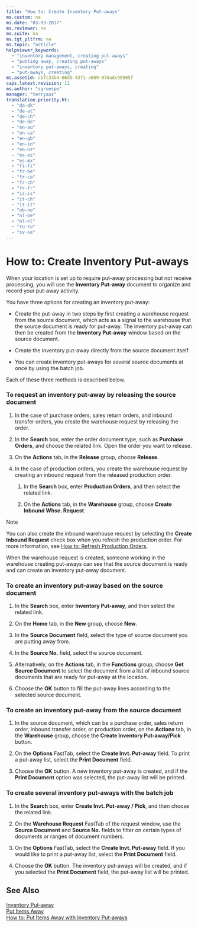```yaml
---
title: "How to: Create Inventory Put-aways"
ms.custom: na
ms.date: "03-03-2017"
ms.reviewer: na
ms.suite: na
ms.tgt_pltfrm: na
ms.topic: "article"
helpviewer_keywords: 
  - "inventory management, creating put-aways"
  - "putting away, creating put-aways"
  - "inventory put-aways, creating"
  - "put-aways, creating"
ms.assetid: cbfc33b4-06d5-4371-a689-070adc98905f
caps.latest.revision: 11
ms.author: "sgroespe"
manager: "terryaus"
translation.priority.ht: 
  - "da-dk"
  - "de-at"
  - "de-ch"
  - "de-de"
  - "en-au"
  - "en-ca"
  - "en-gb"
  - "en-in"
  - "en-nz"
  - "es-es"
  - "es-mx"
  - "fi-fi"
  - "fr-be"
  - "fr-ca"
  - "fr-ch"
  - "fr-fr"
  - "is-is"
  - "it-ch"
  - "it-it"
  - "nb-no"
  - "nl-be"
  - "nl-nl"
  - "ru-ru"
  - "sv-se"
---
```

# How to: Create Inventory Put-aways
When your location is set up to require put\-away processing but not receive processing, you will use the **Inventory Put\-away** document to organize and record your put\-away activity.  
  
 You have three options for creating an inventory put\-away:  
  
-   Create the put\-away in two steps by first creating a warehouse request from the source document, which acts as a signal to the warehouse that the source document is ready for put\-away. The inventory put\-away can then be created from the **Inventory Put\-away** window based on the source document.  
  
-   Create the inventory put\-away directly from the source document itself.  
  
-   You can create inventory put\-aways for several source documents at once by using the batch job.  
  
 Each of these three methods is described below.  
  
### To request an inventory put\-away by releasing the source document  
  
1.  In the case of purchase orders, sales return orders, and inbound transfer orders, you create the warehouse request by releasing the order.  
  
2.  In the **Search** box, enter the order document type, such as **Purchase Orders**, and choose the related link. Open the order you want to release.  
  
3.  On the **Actions** tab, in the **Release** group, choose **Release**.  
  
4.  In the case of production orders, you create the warehouse request by creating an inbound request from the released production order.  
  
    1.  In the **Search** box, enter **Production Orders**, and then select the related link.  
  
    2.  On the **Actions** tab, in the **Warehouse** group, choose **Create Inbound Whse. Request**.  
  
> [!NOTE]  
>  You can also create the inbound warehouse request by selecting the **Create Inbound Request** check box when you refresh the production order. For more information, see [How to: Refresh Production Orders](../OperationsPlanning/how-to-refresh-production-orders.md).  
  
 When the warehouse request is created, someone working in the warehouse creating put\-aways can see that the source document is ready and can create an inventory put\-away document.  
  
### To create an inventory put\-away based on the source document  
  
1.  In the **Search** box, enter **Inventory Put\-away**, and then select the related link.  
  
2.  On the **Home** tab, in the **New** group, choose **New**.  
  
3.  In the **Source Document** field, select the type of source document you are putting away from.  
  
4.  In the **Source No.** field, select the source document.  
  
5.  Alternatively, on the **Actions** tab, in the **Functions** group, choose **Get Source Document** to select the document from a list of inbound source documents that are ready for put\-away at the location.  
  
6.  Choose the **OK** button to fill the put\-away lines according to the selected source document.  
  
### To create an inventory put\-away from the source document  
  
1.  In the source document, which can be a purchase order, sales return order, inbound transfer order, or production order, on the **Actions** tab, in the **Warehouse** group, choose the **Create Inventory Put\-away\/Pick** button.  
  
2.  On the **Options** FastTab, select the **Create Invt. Put\-away** field. To print a put\-away list, select the **Print Document** field.  
  
3.  Choose the **OK** button. A new inventory put\-away is created, and if the **Print Document** option was selected, the put\-away list will be printed.  
  
### To create several inventory put\-aways with the batch job  
  
1.  In the **Search** box, enter **Create Invt. Put\-away \/ Pick**, and then choose the related link.  
  
2.  On the **Warehouse Request** FastTab of the request window, use the **Source Document** and **Source No.** fields to filter on certain types of documents or ranges of document numbers.  
  
3.  On the **Options** FastTab, select the **Create Invt. Put\-away** field. If you would like to print a put\-away list, select the **Print Document** field.  
  
4.  Choose the **OK** button. The inventory put\-aways will be created, and if you selected the **Print Document** field, the put\-away list will be printed.  
  
## See Also  
 [Inventory Put\-away](../Topic/\($%20N_7375%20Inventory%20Put-away%20$\).md)   
 [Put Items Away](../WarehouseActivities/put-items-away.md)   
 [How to: Put Items Away with Inventory Put\-aways](../DesignAndEngineering/how-to-put-items-away-with-inventory-put-aways.md)